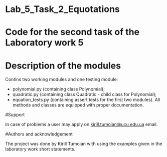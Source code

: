 # Lab_5_Task_2_Equotations

# Code for the second task of the Laboratory work 5

# Description of the modules
Contins two working modules and one testing module:
- polynomial.py (containing class Polynomial);
- quadratic.py (containing class Quadratic - child class for Polynomial);
- equation_tests.py (containing assert tests for the first two modules).
All methods and classes are equipped with proper documentation.

#Support

In case of problems a user may apply on kirill.tumoian@ucu.edu.ua email.

#Authors and acknowledgement

The project was done by Kirill Tumoian with using the examples given in the laboratory work short statements.
